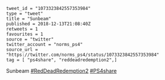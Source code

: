 ```
tweet_id = "1073323842557353984"
type = "tweet"
title = "Sunbeam"
published = 2018-12-13T21:08:40Z
retweets = 1
favourites = 1
source = "twitter"
twitter_account = "norms_ps4"
source_url = "https://twitter.com/norms_ps4/status/1073323842557353984"
tag = [ "ps4share", "reddeadredemption2",]
```

Sunbeam [#RedDeadRedemption2](/tags/reddeadredemption2/) [#PS4share](/tags/ps4share/)

<p class='image'><img src='http://mnf.m17s.net/2018/12/13/DuU2WHMW0AMOzRj.jpg' alt=''></p>

